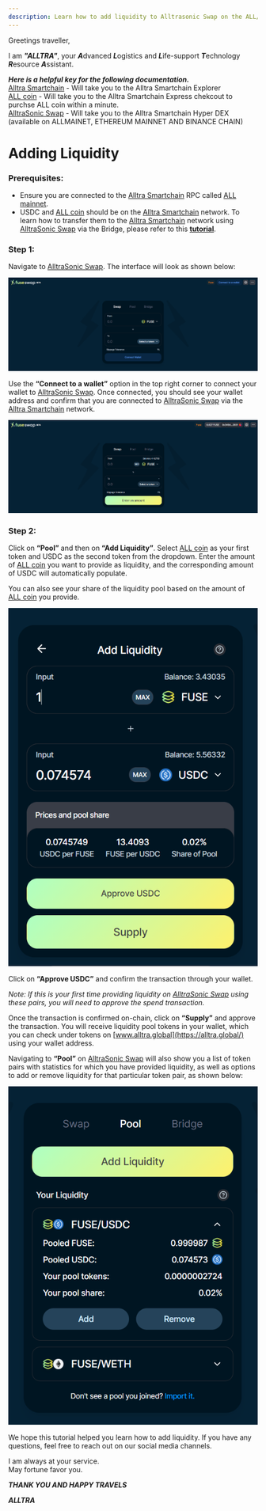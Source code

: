 ```yaml
---
description: Learn how to add liquidity to Alltrasonic Swap on the ALL/USDC pair.
---
```


Greetings traveller, 

I am ***"ALLTRA"***, your ***A***dvanced ***L***ogistics and ***L***ife-support ***T***echnology ***R***esource ***A***ssistant. 

***Here is a helpful key for the following documentation.***  
[Alltra Smartchain](https://alltra.global) - Will take you to the Alltra Smartchain Explorer  
[ALL coin](https://www.alltraverse.com/express-checkout) - Will take you to the Alltra Smartchain Express chekcout to purchse ALL coin within a minute.  
[AlltraSonic Swap](https://alltrasonicswap.trade/) - Will take you to the Alltra Smartchain Hyper DEX (available on ALLMAINET, ETHEREUM MAINNET AND BINANCE CHAIN)  

# Adding Liquidity

### Prerequisites:

* Ensure you are connected to the [Alltra Smartchain](https://alltra.global) RPC called [ALL mainnet](https://alltra.global).
* USDC and [ALL coin](https://www.alltraverse.com/express-checkout) should be on the [Alltra Smartchain](https://alltra.global) network. To learn how to transfer them to the [Alltra Smartchain](https://alltra.global) network using [AlltraSonic Swap](https://alltrasonicswap.trade/) via the Bridge, please refer to this [**tutorial**](https://docs.alltra.global/the-fuse-chain/token-bridges/transfer-fuse-using-bridge-on-fuseswap).

### Step 1:

Navigate to [AlltraSonic Swap](https://alltrasonicswap.trade/). The interface will look as shown below:

![](../.gitbook/assets/0%20%287%29.png)

Use the **“Connect to a wallet”** option in the top right corner to connect your wallet to [AlltraSonic Swap](https://alltrasonicswap.trade/). Once connected, you should see your wallet address and confirm that you are connected to [AlltraSonic Swap](https://alltrasonicswap.trade/) via the [Alltra Smartchain](https://alltra.global) network.

![](../.gitbook/assets/1%20%2810%29.png)

### Step 2:

Click on **“Pool”** and then on **“Add Liquidity”**. Select [ALL coin](https://www.alltraverse.com/express-checkout) as your first token and USDC as the second token from the dropdown. Enter the amount of [ALL coin](https://www.alltraverse.com/express-checkout) you want to provide as liquidity, and the corresponding amount of USDC will automatically populate.

You can also see your share of the liquidity pool based on the amount of [ALL coin](https://www.alltraverse.com/express-checkout) you provide.

![](../.gitbook/assets/2%20%2810%29.png)

Click on **“Approve USDC”** and confirm the transaction through your wallet.

*Note: If this is your first time providing liquidity on [AlltraSonic Swap](https://alltrasonicswap.trade/) using these pairs, you will need to approve the spend transaction.*

Once the transaction is confirmed on-chain, click on **“Supply”** and approve the transaction. You will receive liquidity pool tokens in your wallet, which you can check under tokens on [www.alltra.global](https://alltra.global/) using your wallet address.

Navigating to **“Pool”** on [AlltraSonic Swap](https://alltrasonicswap.trade/) will also show you a list of token pairs with statistics for which you have provided liquidity, as well as options to add or remove liquidity for that particular token pair, as shown below:

![](../.gitbook/assets/3%20%289%29.png)

We hope this tutorial helped you learn how to add liquidity. If you have any questions, feel free to reach out on our social media channels.  

 I am always at your service.  
   May fortune favor you.  
  
   ***THANK YOU AND HAPPY TRAVELS***  
  
***ALLTRA***   



